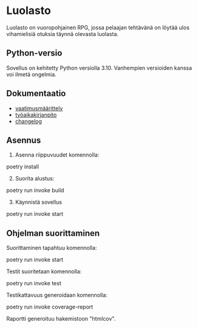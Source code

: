 # Luolasto

Luolasto on vuoropohjainen RPG, jossa pelaajan tehtävänä on löytää ulos vihamielisiä otuksia täynnä olevasta luolasta.

## Python-versio

Sovellus on kehitetty Python versiolla 3.10. Vanhempien versioiden kanssa voi ilmetä ongelmia.

## Dokumentaatio

- [vaatimusmäärittely](dokumentaatio/vaatimusmaarittely.md)
- [työaikakirjanpito](dokumentaatio/tuntikirjanpito.md)
- [changelog](dokumentaatio/changelog.md)

## Asennus

1. Asenna riippuvuudet komennolla:

poetry install

2. Suorita alustus:

poetry run invoke build

3. Käynnistä sovellus

poetry run invoke start

## Ohjelman suorittaminen

Suorittaminen tapahtuu komennolla:

poetry run invoke start

Testit suoritetaan komennolla:

poetry run invoke test

Testikattavuus generoidaan komennolla:

poetry run invoke coverage-report

Raportti generoituu hakemistoon "htmlcov".

